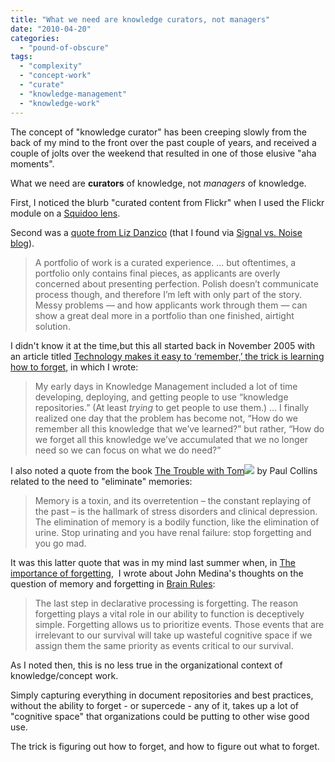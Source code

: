 ```yaml
---
title: "What we need are knowledge curators, not managers"
date: "2010-04-20"
categories: 
  - "pound-of-obscure"
tags: 
  - "complexity"
  - "concept-work"
  - "curate"
  - "knowledge-management"
  - "knowledge-work"
---
```


The concept of "knowledge curator" has been creeping slowly from the back of my mind to the front over the past couple of years, and received a couple of jolts over the weekend that resulted in one of those elusive "aha moments".

What we need are **curators** of knowledge, not _managers_ of knowledge.

First, I noticed the blurb "curated content from Flickr" when I used the Flickr module on a [Squidoo lens](http://www.squidoo.com/gradzeke "Congratulations Zeke!").

Second was a [quote from Liz Danzico](http://www.core77.com/blog/events/nyc_creative_confab_preview_2_questions_for_liz_danzico_of_svas_interaction_design_mfa_program_13367.asp) (that I found via [Signal vs. Noise blog](http://37signals.com/svn/posts/2287-a-portfolio-of-work-is-a-curated-experience)).

> A portfolio of work is a curated experience. ... but oftentimes, a portfolio only contains final pieces, as applicants are overly concerned about presenting perfection. Polish doesn’t communicate process though, and therefore I’m left with only part of the story. Messy problems — and how applicants work through them — can show a great deal more in a portfolio than one finished, airtight solution.

I didn't know it at the time,but this all started back in November 2005 with an article titled [Technology makes it easy to ‘remember,’ the trick is learning how to forget](http://nsl.gbrettmiller.com/2005/technology-makes-it-easy-to-remember-the-trick-is-learning-how-to-forget-2), in which I wrote:

> My early days in Knowledge Management included a lot of time developing, deploying, and getting people to use “knowledge repositories.” (At least _trying_ to get people to use them.) ... I finally realized one day that the problem has become not, “How do we remember all this knowledge that we’ve learned?” but rather, “How do we forget all this knowledge we’ve accumulated that we no longer need so we can focus on what we do need?”

I also noted a quote from the book [The Trouble with Tom](http://www.amazon.com/gp/product/1582346135?ie=UTF8&tag=gbrettmiller-20&linkCode=as2&camp=1789&creative=9325&creativeASIN=1582346135)![](http://www.assoc-amazon.com/e/ir?t=gbrettmiller-20&l=as2&o=1&a=1582346135) by Paul Collins related to the need to "eliminate" memories:

> Memory is a toxin, and its overretention – the constant replaying of the past – is the hallmark of stress disorders and clinical depression. The elimination of memory is a bodily function, like the elimination of urine. Stop urinating and you have renal failure: stop forgetting and you go mad.

It was this latter quote that was in my mind last summer when, in [The importance of forgetting](http://blog.gbrettmiller.com/the-importance-of-forgetting/),  I wrote about John Medina's thoughts on the question of memory and forgetting in [Brain Rules](http://www.amazon.com/gp/product/B002DGRTQM?ie=UTF8&tag=gbrettmiller-20&linkCode=as2&camp=1789&creative=9325&creativeASIN=B002DGRTQM):

> The last step in declarative processing is forgetting. The reason forgetting plays a vital role in our ability to function is deceptively simple. Forgetting allows us to prioritize events. Those events that are irrelevant to our survival will take up wasteful cognitive space if we assign them the same priority as events critical to our survival.

As I noted then, this is no less true in the organizational context of knowledge/concept work.

Simply capturing everything in document repositories and best practices, without the ability to forget - or supercede - any of it, takes up a lot of "cognitive space" that organizations could be putting to other wise good use.

The trick is figuring out how to forget, and how to figure out what to forget.
